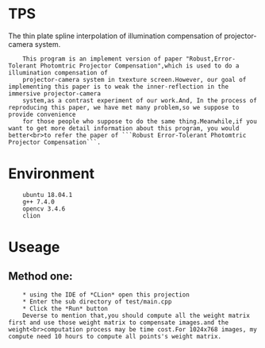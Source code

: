 # TPS
The thin plate spline interpolation of illumination compensation of projector-camera system.

		This program is an implement version of paper "Robust,Error-Tolerant Photomtric Projector Compensation",which is used to do a illumination compensation of
		projector-camera system in txexture screen.However, our goal of implementing this paper is to weak the inner-reflection in the immersive projector-camera
		system,as a contrast experiment of our work.And, In the process of reproducing this paper, we have met many problem,so we suppose to provide convenience 
		for those people who suppose to do the same thing.Meanwhile,if you want to get more detail information about this program, you would better<br>to refer the paper of ```Robust Error-Tolerant Photomtric Projector Compensation```.
# Environment
		ubuntu 18.04.1
		g++ 7.4.0
		opencv 3.4.6
		clion

# Useage
## Method one:
		* using the IDE of *CLion* open this projection
		* Enter the sub directory of test/main.cpp
		* Click the *Run* button
		Deverse to mention that,you should compute all the weight matrix first and use those weight matrix to compensate images.and the weight<br>computation process may be time cost.For 1024x768 images, my compute need 10 hours to compute all points's weight matrix.
